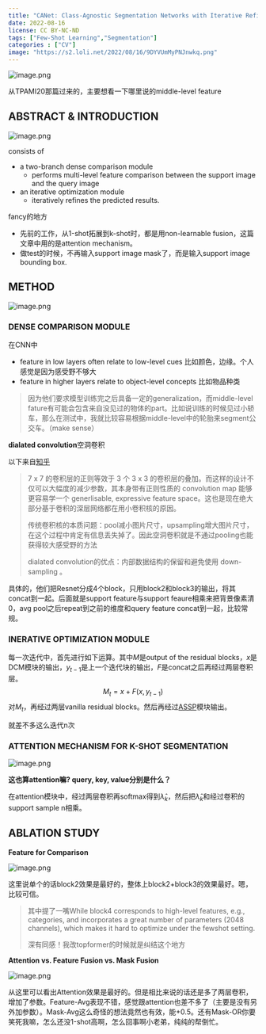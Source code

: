 ```yaml
---
title: "CANet: Class-Agnostic Segmentation Networks with Iterative Refinement and Attentive Few-Shot Learning"
date: 2022-08-16
license: CC BY-NC-ND
tags: ["Few-Shot Learning","Segmentation"]
categories : ["CV"]
image: "https://s2.loli.net/2022/08/16/9DYVUmMyPNJnwkq.png"
---
```


![image.png](https://s2.loli.net/2022/08/16/AiIQyMX2cZBlStK.png)

从TPAMI20那篇过来的，主要想看一下哪里说的middle-level feature

## ABSTRACT & INTRODUCTION

![image.png](https://s2.loli.net/2022/08/16/9DYVUmMyPNJnwkq.png)

consists of 

- a two-branch dense comparison module
  - performs multi-level feature comparison between the support image and the query image
- an iterative optimization module 
  - iteratively refines the predicted results. 

fancy的地方

- 先前的工作，从1-shot拓展到k-shot时，都是用non-learnable fusion，这篇文章中用的是attention mechanism。
- 做test的时候，不再输入support image mask了，而是输入support image bounding box.

## METHOD

![image.png](https://s2.loli.net/2022/08/16/Ea6tJYghbZvXCiW.png)

### DENSE COMPARISON MODULE

在CNN中

- feature in low layers often relate to low-level cues 比如颜色，边缘。个人感觉是因为感受野不够大
- feature in higher layers relate to object-level concepts 比如物品种类

> 因为他们要求模型训练完之后具备一定的generalization，而middle-level fature有可能会包含来自没见过的物体的part。比如说训练的时候见过小轿车，那么在测试中，我就比较容易根据middle-level中的轮胎来segment公交车。（make sense）

**dialated convolution**空洞卷积

以下来自[知乎](https://www.zhihu.com/question/54149221)

>  7 x 7 的卷积层的正则等效于 3 个 3 x 3 的卷积层的叠加。而这样的设计不仅可以大幅度的减少参数，其本身带有正则性质的 convolution map 能够更容易学一个 generlisable, expressive feature space。这也是现在绝大部分基于卷积的深层网络都在用小卷积核的原因。
>
> 传统卷积核的本质问题：pool减小图片尺寸，upsampling增大图片尺寸，在这个过程中肯定有信息丢失掉了。因此空洞卷积就是不通过pooling也能获得较大感受野的方法
>
> dialated convolution的优点：内部数据结构的保留和避免使用 down-sampling 。

具体的，他们把Resnet分成4个block，只用block2和block3的输出，将其concat到一起。后面就是support feature与support feaure相乘来把背景像素清0，avg pool之后repeat到之前的维度和query feature concat到一起，比较常规。

### INERATIVE OPTIMIZATION MODULE

每一次迭代中，首先进行如下运算。其中$M$是output of the residual blocks，$x$是DCM模块的输出，$y_{t-1}$是上一个迭代块的输出，$F$是concat之后再经过两层卷积层。
$$
M_t = x + F(x,y_{t-1})
$$
对$M_t$，再经过两层vanilla residual blocks。然后再经过[ASSP](https://arxiv.org/abs/1706.05587)模块输出。

就差不多这么迭代n次

### ATTENTION MECHANISM FOR K-SHOT SEGMENTATION

![image.png](https://s2.loli.net/2022/08/16/ZEuUP7zm2i9IKks.png)

**这也算attention嘛? query, key, value分别是什么？**

在attention模块中，经过两层卷积再softmax得到$\hat\lambda_k$，然后把$\hat\lambda_k$和经过卷积的support sample n相乘。

## ABLATION STUDY

**Feature for Comparison**

![image.png](https://s2.loli.net/2022/08/16/8ZJEQznfqDu9sTj.png)

这里说单个的话block2效果是最好的，整体上block2+block3的效果最好。嗯，比较可信。

> 其中提了一嘴While block4 corresponds to high-level features, e.g., categories, and incorporates a great number of parameters (2048 channels), which makes it hard to optimize under the fewshot setting.
>
> 深有同感！我改topformer的时候就是纠结这个地方

**Attention vs. Feature Fusion vs. Mask Fusion**

![image.png](https://s2.loli.net/2022/08/16/layPuvoMD6Xrgkc.png)

从这里可以看出Attention效果是最好的。但是相比来说的话还是多了两层卷积，增加了参数。Feature-Avg表现不错，感觉跟attention也差不多了（主要是没有另外加参数）。Mask-Avg这么奇怪的想法竟然也有效，能+0.5。还有Mask-OR你要笑死我嘛，怎么还没1-shot高啊，怎么回事啊小老弟，纯纯的帮倒忙。
